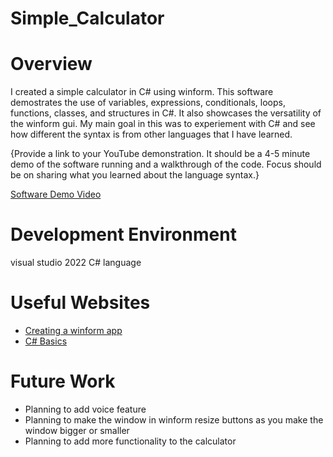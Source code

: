 # Simple_Calculator

# Overview

I created a simple calculator in C# using winform. This software demostrates the use of variables, expressions, conditionals, loops, functions, classes, and structures in C#. It also showcases the versatility of the winform gui. My main goal in this was to experiement with C# and see how different the syntax is from other languages that I have learned.

{Provide a link to your YouTube demonstration. It should be a 4-5 minute demo of the software running and a walkthrough of the code. Focus should be on sharing what you learned about the language syntax.}

[Software Demo Video](http://youtube.link.goes.here)

# Development Environment

visual studio 2022
C# language

# Useful Websites

- [Creating a winform app](https://learn.microsoft.com/en-us/visualstudio/ide/create-csharp-winform-visual-studio?view=vs-2022)
- [C# Basics](https://www.w3schools.com/cs/index.php)

# Future Work

- Planning to add voice feature
- Planning to make the window in winform resize buttons as you make the window bigger or smaller
- Planning to add more functionality to the calculator

